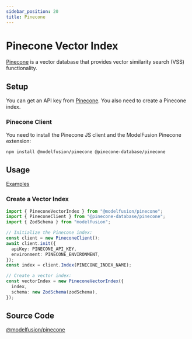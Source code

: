 ```yaml
---
sidebar_position: 20
title: Pinecone
---
```


# Pinecone Vector Index

[Pinecone](https://www.pinecone.io/) is a vector database that provides vector similarity search (VSS) functionality.

## Setup

You can get an API key from [Pinecone](https://www.pinecone.io/). You also need to create a Pinecone index.

### Pinecone Client

You need to install the Pinecone JS client and the ModelFusion Pinecone extension:

```bash
npm install @modelfusion/pinecone @pinecone-database/pinecone
```

## Usage

[Examples](https://github.com/lgrammel/modelfusion/tree/main/examples/basic/src/vector-index/)

### Create a Vector Index

```ts
import { PineconeVectorIndex } from "@modelfusion/pinecone";
import { PineconeClient } from "@pinecone-database/pinecone";
import { ZodSchema } from "modelfusion";

// Initialize the Pinecone index:
const client = new PineconeClient();
await client.init({
  apiKey: PINECONE_API_KEY,
  environment: PINECONE_ENVIRONMENT,
});
const index = client.Index(PINECONE_INDEX_NAME);

// Create a vector index:
const vectorIndex = new PineconeVectorIndex({
  index,
  schema: new ZodSchema(zodSchema),
});
```

## Source Code

[@modelfusion/pinecone](https://github.com/lgrammel/modelfusion/tree/main/extensions/pinecone)
